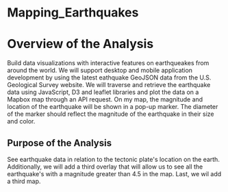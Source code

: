 # Mapping_Earthquakes
# Overview of the Analysis
Build data visualizations with interactive features on earthqueakes from around the world. We will support desktop and mobile application development by using the latest eathquake GeoJSON data from the U.S. Geological Survey website. We will traverse and retrieve the earthquake data using JavaScript, D3 and leaflet libraries and plot the data on a Mapbox map through an API request. On my map, the magnitude and location of the earthquake will be shown in a pop-up marker. The diameter of the marker should reflect the magnitude of the earthquake in their size and color.        
## Purpose of the Analysis
See earthquake data in relation to the tectonic plate's location on the earth. Additionally, we will add a third overlay that will allow us to see all the earthquake's with a magnitude greater than 4.5 in the map. Last, we wil add a third map.